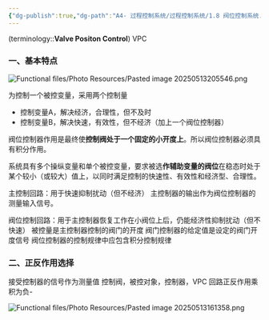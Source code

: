 ```yaml
---
{"dg-publish":true,"dg-path":"A4- 过程控制系统/过程控制系统/1.8 阀位控制系统.md","permalink":"/A4- 过程控制系统/过程控制系统/1.8 阀位控制系统/","dgPassFrontmatter":true,"noteIcon":"","created":"2025-05-08T11:46:48.228+08:00","updated":"2025-08-03T10:59:33.206+08:00"}
---
```


(terminology::**Valve Positon Control**)  VPC  

### 一、基本特点
![Functional files/Photo Resources/Pasted image 20250513205546.png](/img/user/Functional%20files/Photo%20Resources/Pasted%20image%2020250513205546.png)


为控制一个被控变量，采用两个控制量
- 控制变量A，解决经济，合理性，但不及时
- 控制变量B，解决快速，有效性，但不经济（加上一个阀位控制器）

阀位控制器作用是最终使**控制阀处于一个固定的小开度上**。所以阀位控制器必须具有积分作用。

系统具有多个操纵变量和单个被控变量，要求被选**作辅助变量的阀位**在稳态时处于某个较小（或较大）值上，以同时满足控制的快速性、有效性和经济型、合理性。

主控制回路：用于快速抑制扰动（但不经济）
主控制器的输出作为阀位控制器的测量输入信号。

阀位控制回路：用于主控制器恢复工作在小阀位上后，仍能经济性抑制扰动（但不快速）
被控量是主控制器控制的阀门的开度
阀门控制器的给定值是设定的阀门开度信号
阀位控制器的控制规律中应包含积分控制规律

### 二、正反作用选择
接受控制器的信号作为测量值
控制阀，被控对象，控制器，VPC   回路正反作用乘积为负- 

![Functional files/Photo Resources/Pasted image 20250513161358.png](/img/user/Functional%20files/Photo%20Resources/Pasted%20image%2020250513161358.png)



